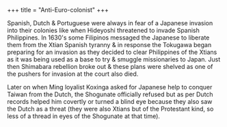 +++
title = "Anti-Euro-colonist"
+++

Spanish, Dutch & Portuguese were always in fear of a Japanese invasion into their colonies like when Hideyoshi threatened to invade Spanish Philippines. In 1630's some Filipinos messaged the Japanese to liberate them from the Xtian Spanish tyranny & in response the Tokugawa began preparing for an invasion as they decided to clear Philippines of the Xtians as it was being used as a base to try & smuggle missionaries to Japan. Just then Shimabara rebellion broke out & these plans were shelved as one of the pushers for invasion at the court also died.

Later on when Ming loyalist Koxinga asked for Japanese help to conquer Taiwan from the Dutch, the Shogunate officially refused but as per Dutch records helped him covertly or turned a blind eye because they also saw the Dutch as a threat (they were also Xtians but of the Protestant kind, so less of a thread in eyes of the Shogunate at that time).